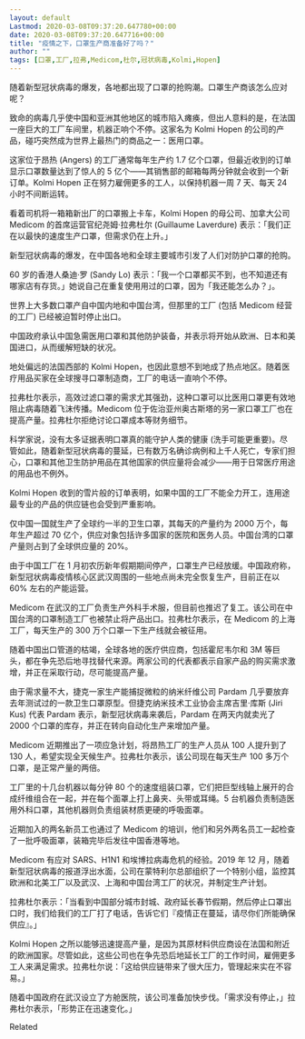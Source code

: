 ```yaml
---
layout: default
Lastmod: 2020-03-08T09:37:20.647780+00:00
date: 2020-03-08T09:37:20.647716+00:00
title: "疫情之下，口罩生产商准备好了吗？"
author: ""
tags: [口罩,工厂,拉弗,Medicom,杜尔,冠状病毒,Kolmi,Hopen]
---
```


随着新型冠状病毒的爆发，各地都出现了口罩的抢购潮。口罩生产商该怎么应对呢？

致命的病毒几乎使中国和亚洲其他地区的城市陷入瘫痪，但出人意料的是，在法国一座巨大的工厂车间里，机器正响个不停。这家名为 Kolmi Hopen 的公司的产品，碰巧突然成为世界上最热门的商品之一：医用口罩。

这家位于昂热 (Angers) 的工厂通常每年生产约 1.7 亿个口罩，但最近收到的订单显示口罩数量达到了惊人的 5 亿个——其销售部的邮箱每两分钟就会收到一个新订单。Kolmi Hopen 正在努力雇佣更多的工人，以保持机器一周 7 天、每天 24 小时不间断运转。

看着司机将一箱箱新出厂的口罩搬上卡车，Kolmi Hopen 的母公司、加拿大公司 Medicom 的首席运营官纪尧姆·拉弗杜尔 (Guillaume Laverdure) 表示：「我们正在以最快的速度生产口罩，但需求仍在上升。」

新型冠状病毒的爆发，在中国各地和全球主要城市引发了人们对防护口罩的抢购。

60 岁的香港人桑迪·罗 (Sandy Lo) 表示：「我一个口罩都买不到，也不知道还有哪家店有存货。」她说自己在重复使用用过的口罩，因为「我还能怎么办？」。

世界上大多数口罩产自中国内地和中国台湾，但那里的工厂 (包括 Medicom 经营的工厂) 已经被迫暂时停止出口。

中国政府承认中国急需医用口罩和其他防护装备，并表示将开始从欧洲、日本和美国进口，从而缓解短缺的状况。

地处偏远的法国西部的 Kolmi Hopen，也因此意想不到地成了热点地区。随着医疗用品买家在全球搜寻口罩制造商，工厂的电话一直响个不停。

拉弗杜尔表示，高效过滤口罩的需求尤其强劲，这种口罩可以比医用口罩更有效地阻止病毒随着飞沫传播。Medicom 位于佐治亚州奥古斯塔的另一家口罩工厂也在提高产量。拉弗杜尔拒绝讨论口罩成本等财务细节。

科学家说，没有太多证据表明口罩真的能守护人类的健康 (洗手可能更重要)。尽管如此，随着新型冠状病毒的蔓延，已有数万名确诊病例和上千人死亡，专家们担心，口罩和其他卫生防护用品在其他国家的供应量将会减少——用于日常医疗用途的用品也不例外。

Kolmi Hopen 收到的雪片般的订单表明，如果中国的工厂不能全力开工，连用途最专业的产品的供应链也会受到严重影响。

仅中国一国就生产了全球约一半的卫生口罩，其每天的产量约为 2000 万个，每年生产超过 70 亿个，供应对象包括许多国家的医院和医务人员。中国台湾的口罩产量则占到了全球供应量的 20%。

由于中国工厂在 1 月初农历新年假期期间停产，口罩生产已经放缓。中国政府称，新型冠状病毒疫情核心区武汉周围的一些地点尚未完全恢复生产，目前正在以 60% 左右的产能运营。

Medicom 在武汉的工厂负责生产外科手术服，但目前也推迟了复工。该公司在中国台湾的口罩制造工厂也被禁止将产品出口。拉弗杜尔表示，在 Medicom 的上海工厂，每天生产的 300 万个口罩一下生产线就会被征用。

随着中国出口管道的枯竭，全球各地的医疗供应商，包括霍尼韦尔和 3M 等巨头，都在争先恐后地寻找替代来源。两家公司的代表都表示自家产品的购买需求激增，并正在采取行动，尽可能提高产量。

由于需求量不大，捷克一家生产能捕捉微粒的纳米纤维公司 Pardam 几乎要放弃去年测试过的一款卫生口罩原型。但捷克纳米技术工业协会主席吉里·库斯 (Jiri Kus) 代表 Pardam 表示，新型冠状病毒来袭后，Pardam 在两天内就卖光了 2000 个口罩的库存，并正在转向自动化生产来增加产量。

Medicom 近期推出了一项应急计划，将昂热工厂的生产人员从 100 人提升到了 130 人，希望实现全天候生产。拉弗杜尔表示，该公司现在每天生产 100 多万个口罩，是正常产量的两倍。

工厂里的十几台机器以每分钟 80 个的速度组装口罩，它们把巨型线轴上展开的合成纤维组合在一起，并在每个面罩上打上鼻夹、头带或耳绳。5 台机器负责制造医用外科口罩，其他机器则负责组装材质更硬的呼吸面罩。

近期加入的两名新员工也通过了 Medicom 的培训，他们和另外两名员工一起检查了一批呼吸面罩，装箱完毕后发往中国香港等地。

Medicom 有应对 SARS、H1N1 和埃博拉病毒危机的经验。2019 年 12 月，随着新型冠状病毒的报道浮出水面，公司在蒙特利尔总部组织了一个特别小组，监控其欧洲和北美工厂以及武汉、上海和中国台湾工厂的状况，并制定生产计划。

拉弗杜尔表示：「当看到中国部分城市封城、政府延长春节假期，然后停止口罩出口时，我们给我们的工厂打了电话，告诉它们『疫情正在蔓延，请尽你们所能确保供应』。」

Kolmi Hopen 之所以能够迅速提高产量，是因为其原材料供应商设在法国和附近的欧洲国家。尽管如此，这些公司也在争先恐后地延长工厂的工作时间，雇佣更多工人来满足需求。拉弗杜尔说：「这给供应链带来了很大压力，管理起来实在不容易。」

随着中国政府在武汉设立了方舱医院，该公司准备加快步伐。「需求没有停止，」拉弗杜尔表示，「形势正在迅速变化。」

Related

